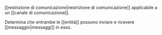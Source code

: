 [[restrizione di comunicazione|restrizione di comunicazione]] applicabile a un [[canale di comunicazione]].

Determina che entrambe le [[entità]] possono inviare e ricevere [[messaggio|messaggi]] in esso.
